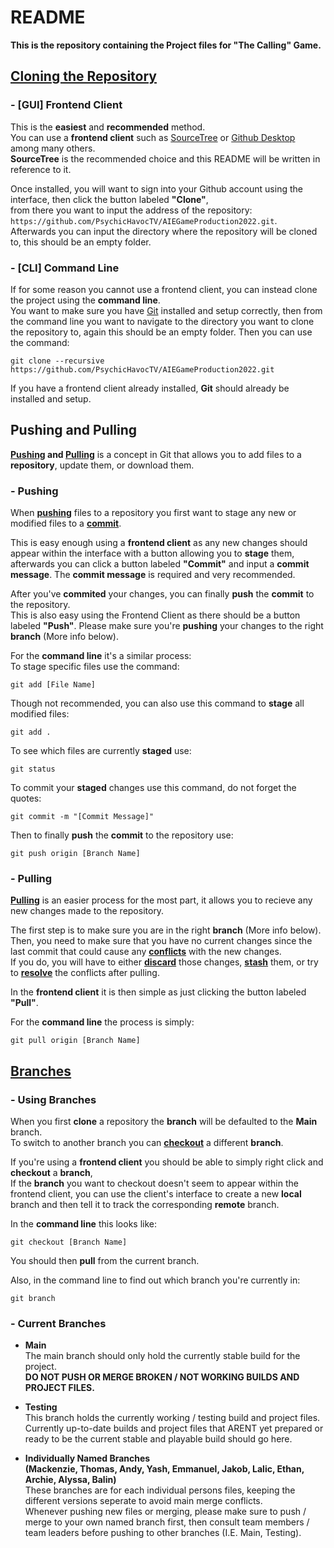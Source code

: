 # README
**This is the repository containing the Project files for "The Calling" Game.**

## [Cloning the Repository](https://www.atlassian.com/git/tutorials/setting-up-a-repository/git-clone)
### - [GUI] Frontend Client
This is the **easiest** and **recommended** method.\
You can use a **frontend client** such as [SourceTree](https://www.sourcetreeapp.com/) or [Github Desktop](https://desktop.github.com/) among many others.\
**SourceTree** is the recommended choice and this README will be written in reference to it.

Once installed, you will want to sign into your Github account using the interface, then click the button labeled **"Clone"**,\
from there you want to input the address of the repository: `https://github.com/PsychicHavocTV/AIEGameProduction2022.git`.\
Afterwards you can input the directory where the repository will be cloned to, this should be an empty folder.

### - [CLI] Command Line
If for some reason you cannot use a frontend client, you can instead clone the project using the **command line**.\
You want to make sure you have [Git](https://git-scm.com/) installed and setup correctly, then from the command line you want to navigate to the directory you want to clone the repository to, again this should be an empty folder. Then you can use the command:
```
git clone --recursive https://github.com/PsychicHavocTV/AIEGameProduction2022.git
```
If you have a frontend client already installed, **Git** should already be installed and setup.

## Pushing and Pulling
**[Pushing](https://www.atlassian.com/git/tutorials/syncing/git-push) and [Pulling](https://www.atlassian.com/git/tutorials/syncing/git-pull)** is a concept in Git that allows you to add files to a **repository**, update them, or download them.

### - Pushing
When **[pushing](https://www.atlassian.com/git/tutorials/syncing/git-push)** files to a repository you first want to stage any new or modified files to a **[commit](https://www.atlassian.com/git/tutorials/saving-changes/git-commit)**.

This is easy enough using a **frontend client** as any new changes should appear within the interface with a button allowing you to **stage** them, afterwards you can click a button labeled **"Commit"** and input a **commit message**. The **commit message** is required and very recommended.

After you've **commited** your changes, you can finally **push** the **commit** to the repository.\
This is also easy using the Frontend Client as there should be a button labeled **"Push"**. Please make sure you're **pushing** your changes to the right **branch** (More info below).

For the **command line** it's a similar process:\
To stage specific files use the command:
```
git add [File Name]
```
Though not recommended, you can also use this command to **stage** all modified files:
```
git add .
```
To see which files are currently **staged** use:
```
git status
```
To commit your **staged** changes use this command, do not forget the quotes:
```
git commit -m "[Commit Message]"
```
Then to finally **push** the **commit** to the repository use:
```
git push origin [Branch Name]
```

### - Pulling
**[Pulling](https://www.atlassian.com/git/tutorials/syncing/git-pull)** is an easier process for the most part, it allows you to recieve any new changes made to the repository.

The first step is to make sure you are in the right **branch** (More info below).\
Then, you need to make sure that you have no current changes since the last commit that could cause any **[conflicts](https://www.atlassian.com/git/tutorials/using-branches/merge-conflicts)** with the new changes.\
If you do, you will have to either **[discard](https://www.atlassian.com/git/tutorials/undoing-changes/git-reset)** those changes, **[stash](https://www.atlassian.com/git/tutorials/saving-changes/git-stash)** them, or try to **[resolve](https://www.atlassian.com/git/tutorials/using-branches/merge-conflicts)** the conflicts after pulling.

In the **frontend client** it is then simple as just clicking the button labeled **"Pull"**.

For the **command line** the process is simply:
```
git pull origin [Branch Name]
```

## [Branches](https://git-scm.com/book/en/v2/Git-Branching-Branches-in-a-Nutshell)
### - Using Branches
When you first **clone** a repository the **branch** will be defaulted to the **Main** branch.\
To switch to another branch you can **[checkout](https://www.atlassian.com/git/tutorials/using-branches/git-checkout)** a different **branch**.

If you're using a **frontend client** you should be able to simply right click and **checkout** a **branch**,\
If the **branch** you want to checkout doesn't seem to appear within the frontend client, you can use the client's interface to create a new **local** branch and then tell it to track the corresponding **remote** branch.

In the **command line** this looks like:
```
git checkout [Branch Name] 
```
You should then **pull** from the current branch.

Also, in the command line to find out which branch you're currently in:
```
git branch
```

### - Current Branches
- **Main**\
The main branch should only hold the currently stable build for the project.\
**DO NOT PUSH OR MERGE BROKEN / NOT WORKING BUILDS AND PROJECT FILES.**

- **Testing**\
This branch holds the currently working / testing build and project files.\
Currently up-to-date builds and project files that ARENT yet prepared or ready to be the current stable and playable build should go here.

- **Individually Named Branches**\
**(Mackenzie, Thomas, Andy, Yash, Emmanuel, Jakob, Lalic, Ethan, Archie, Alyssa, Balin)**\
These branches are for each individual persons files, keeping the different versions seperate to avoid main merge conflicts.\
Whenever pushing new files or merging, please make sure to push / merge to your own named branch first, then consult team members / team leaders before pushing to other branches (I.E. Main, Testing).
